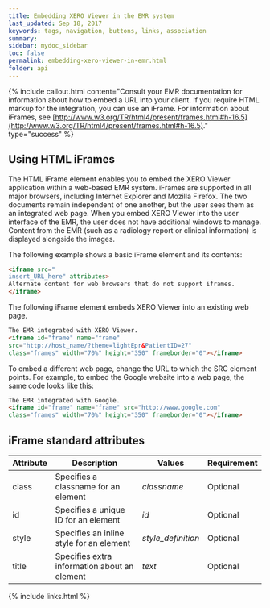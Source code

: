 ```yaml
---
title: Embedding XERO Viewer in the EMR system
last_updated: Sep 18, 2017
keywords: tags, navigation, buttons, links, association
summary: 
sidebar: mydoc_sidebar
toc: false
permalink: embedding-xero-viewer-in-emr.html
folder: api
---
```



{% include callout.html content="Consult your EMR documentation for information about how to embed a URL into your client. If you require HTML markup for the integration, you can use an iFrame. For information about iFrames, see [http://www.w3.org/TR/html4/present/frames.html#h-16.5](http://www.w3.org/TR/html4/present/frames.html#h-16.5)." type="success" %} 




## Using HTML iFrames
The HTML iFrame element enables you to embed the XERO Viewer application within a web-based EMR system. iFrames are supported in all major browsers, including Internet Explorer and Mozilla Firefox. The two documents remain independent of one another, but the user sees them as an integrated web page. When you embed XERO Viewer into the user interface of the EMR, the user does not have additional windows to manage. Content from the EMR (such as a radiology report or clinical information) is displayed alongside the images.

The following example shows a basic iFrame element and its contents:

```html
<iframe src="
insert_URL_here" attributes>
Alternate content for web browsers that do not support iframes. 
</iframe>
```

The following iFrame element embeds XERO Viewer into an existing web page.

```html
The EMR integrated with XERO Viewer.
<iframe id="frame" name="frame" 
src="http://host_name/?theme=lightEpr&PatientID=27" 
class="frames" width="70%" height="350" frameborder="0"></iframe>
```

To embed a different web page, change the URL to which the SRC element points. For example, to embed the Google website into a web page, the same code looks like this:

```html
The EMR integrated with Google.
<iframe id="frame" name="frame" src="http://www.google.com" 
class="frames" width="70%" height="350" frameborder="0"></iframe>
```

## iFrame standard attributes

<table>
<colgroup>
<col width="15%" />
<col width="45%" />
<col width="15%" />
<col width="15%" />
</colgroup>
<thead>
<tr class="header">
<th>Attribute</th>
<th>Description</th>
<th>Values</th>
<th>Requirement</th>
</tr>
</thead>
<tbody>
<tr>
<td markdown="span">class</td>
<td markdown="span">Specifies a classname for an element</td>
<td markdown="span"><i>classname</i></td>
<td markdown="span">Optional</td>
</tr>
<tr>
<td markdown="span">id</td>
<td markdown="span">Specifies a unique ID for an element</td>
<td markdown="span"><i>id</i></td>
<td markdown="span">Optional</td>
</tr>
<tr>
<td markdown="span">style</td>
<td markdown="span">Specifies an inline style for an element</td>
<td markdown="span"><i>style_definition</i></td>
<td markdown="span">Optional</td>
</tr>
<tr>
<td markdown="span">title</td>
<td markdown="span">Specifies extra information about an element</td>
<td markdown="span"><i>text</i></td>
<td markdown="span">Optional</td>
</tr>
</tbody>
</table>

{% include links.html %}
